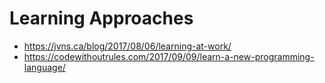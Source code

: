 # Learning Approaches
* https://jvns.ca/blog/2017/08/06/learning-at-work/
* https://codewithoutrules.com/2017/09/09/learn-a-new-programming-language/
